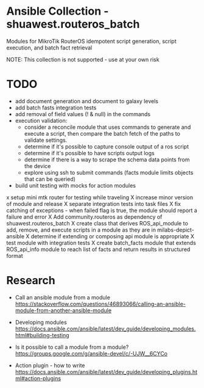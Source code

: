 # Ansible Collection - shuawest.routeros_batch

Modules for MikroTik RouterOS idempotent script generation, script execution, and batch fact retrieval

NOTE: This collection is not supported - use at your own risk

# TODO
 
- add document generation and document to galaxy levels
- add batch fasts integration tests
- add removal of field values (! & null) in the commands
- execution validation:
  - consider a reconcile module that uses commands to generate and execute a script, then compare the batch fetch of the paths
  to validate settings. 
  - determine if it's possible to capture console output of a ros script 
  - determine if it's possible to have scripts output logs
  - determine if there is a way to scrape the schema data points from the device
  - explore using ssh to submit commands (facts module limits objects that can be queried)
- build unit testing with mocks for action modules 


x setup mini mtk router for testing while traveling
X increase minor version of module and release
X separate integration tests into task files
X fix catching of exceptions - when failed flag is true, the module should report a failure and error
X Add community.routeros as dependency of shuawest.routeros_batch
X create class that derives ROS_api_module to add, remove, and execute scripts in a module as they are in milabs-depict-ansible
  X determine if extending or composing api module is appropriate
X test module with integration tests 
X create batch_facts module that extends ROS_api_info module to reach list of facts and return results in structured format

# Research
- Call an ansible module from a module
  https://stackoverflow.com/questions/46893066/calling-an-ansible-module-from-another-ansible-module

- Developing modules
  https://docs.ansible.com/ansible/latest/dev_guide/developing_modules.html#building-testing

- Is it possible to call a module from a module?
  https://groups.google.com/g/ansible-devel/c/-UJW__6CYCo 

- Action plugin - how to write
  https://docs.ansible.com/ansible/latest/dev_guide/developing_plugins.html#action-plugins 